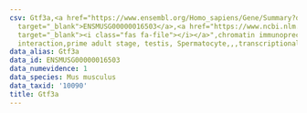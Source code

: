 ```yaml
---
csv: Gtf3a,<a href="https://www.ensembl.org/Homo_sapiens/Gene/Summary?db=core;g=ENSMUSG00000016503"
  target="_blank">ENSMUSG00000016503</a>,<a href="https://www.ncbi.nlm.nih.gov/pubmed/25450459"
  target="_blank"><i class="fas fa-file"></i></a>",chromatin immunoprecipitation assay,direct
  interaction,prime adult stage, testis, Spermatocyte,,,transcriptional regulation,
data_alias: Gtf3a
data_id: ENSMUSG00000016503
data_numevidence: 1
data_species: Mus musculus
data_taxid: '10090'
title: Gtf3a
---
```

